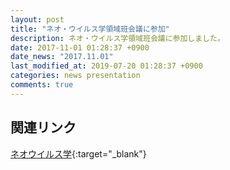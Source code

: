 ```yaml
---
layout: post
title: "ネオ・ウイルス学領域班会議に参加"
description: ネオ・ウイルス学領域班会議に参加しました。
date: 2017-11-01 01:28:37 +0900
date_news: "2017.11.01"
last_modified_at: 2019-07-20 01:28:37 +0900
categories: news presentation
comments: true
---
```


## 関連リンク

[ネオウイルス学](http://neo-virology.org){:target="_blank"}
